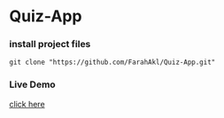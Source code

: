 # Quiz-App
### install project files
```
git clone "https://github.com/FarahAkl/Quiz-App.git"
```
### Live Demo

[click here](http://farahakl.github.io/Quiz-App/)